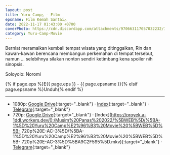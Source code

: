 ```yaml
---
layout: post
title: Yuru Camp△ - Film
epsname: Film Kemah Santai△
date: 2022-11-17 01:43:00 +0700
coverPhoto: https://cdn.discordapp.com/attachments/970663117057032232/1042473339677069332/mpv-shot0166.jpg
category: Yuru-Camp-Movie
---
```


Berniat meramaikan kembali tempat wisata yang ditinggalkan, Rin dan kawan-kawan berencana membangun perkemahan di tempat tersebut, namun ... selebihnya silakan nonton sendiri ketimbang kena spoiler nih sinopsis.

Soloyolo: Noromi

{% if page.eps %}E{{ page.eps }} - {{ page.epsname }}{% elsif page.epsname %}Unduh{% endif %}

---
- 1080p: [Google Drive](https://drive.google.com/file/d/1kC4vvR0oss9tLnRnT5apWq6WIQqo_rc4/view?usp=share_link){:target="_blank"} &middot; [Index](https://proyek.a-1ddl.workers.dev/0:/Musim%20Panas%202022/%5BWEB%5D/%5BA-1%5D%20Yuru%20Camp%E2%96%B3%20Movie%20%5BWEB%5D%5B1080p%20E-AC-3%5D/%5BA-1%5D%20Yuru%20Camp%E2%96%B3%20Movie%20%5BWEB%5D%5B1080p%20E-AC-3%5D%5B4EC3545C%5D.mkv){:target="_blank"} &middot; [Telegram](https://t.me/a1fansub/179){:target="_blank"}<br>
- 720p: [Google Drive](https://drive.google.com/file/d/16WWhAbw_NPlY6TWRmR7e9rZvQVeAUSx8/view?usp=share_link){:target="_blank"} &middot; [Index](https://proyek.a-1ddl.workers.dev/0:/Musim%20Panas%202022/%5BWEB%5D/%5BA-1%5D%20Yuru%20Camp%E2%96%B3%20Movie%20%5BWEB%5D%5B- 720p%20E-AC-3%5D/%5BA-1%5D%20Yuru%20Camp%E2%96%B3%20Movie%20%5BWEB%5D%5B- 720p%20E-AC-3%5D%5BA9C2F595%5D.mkv){:target="_blank"} &middot; [Telegram](https://t.me/a1fansub/172){:target="_blank"}
